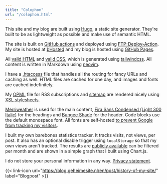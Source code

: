 ```yaml
---
title: "Colophon"
url: "/colophon.html"
---
```


This site and my blog are built using [Hugo](https://gohugo.io), a static site generator. They're built to be as lightweight as possible and make use of semantic HTML.

The site is built on [GitHub actions](https://github.com/RobinBoers/geheimesite.nl/actions) and deployed using [FTP-Deploy-Action](https://github.com/SamKirkland/FTP-Deploy-Action). My site is hosted at [bHosted](https://www.bhosted.nl/?ref=97f4c4a4b13e269e12cfd4f0352ba527) and my blog is hosted using [GitHub Pages](https://pages.github.com).

All [valid HTML](https://validator.w3.org/nu/?doc=https://geheimesite.nl) and [valid CSS](https://jigsaw.w3.org/css-validator/validator?uri=https://geheimesite.nl/assets/css/main.css), which is generated using [tailwindcss](https://tailwindcss.com). All content is written in Markdown using [neovim](https://neovim.io).

I have a [.htaccess](https://github.com/RobinBoers/geheimesite.nl/blob/master/src/.htaccess) file that handles all the routing for fancy URLs and caching as well. HTML files are cached for one day, and images and fonts are cached indefinitely.

My [OPML](/subscriptions) file for RSS subscriptions and [sitemap](/en/sitemap.xml) are rendered nicely using [XSL stylesheets](https://github.com/RobinBoers/geheimesite.nl/tree/master/src/static/assets/xsl).

[Merriweather](https://fonts.google.com/specimen/Merriweather) is used for the main content, [Fira Sans Condensed (Light 300 Italic)](https://fonts.google.com/specimen/Fira+Sans+Condensed) for the headings and [Bungee Shade](https://fonts.google.com/specimen/Bungee+Shade) for the header. Code blocks use the default monospace font. All fonts are self-hosted [to prevent Google from tracking my visitors](https://www.brycewray.com/posts/2020/08/google-fonts-privacy/).

I built my own barebones statistics tracker. It tracks visits, not views, per post. It also has an optional disable trigger using `localStorage` so that my own views aren't tracked. The results are [publicly available](/blog/stats) can be filtered per month and are shown in a simple graph that I built using Chart.js.

I do not store your personal information in any way. [Privacy statement](/privacy).

<span hidden>Post information</span> {{< link-icon url="https://blog.geheimesite.nl/en/post/history-of-my-site/" label="Blogpost" >}}
